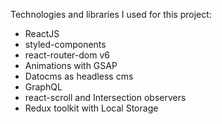 Technologies and libraries I used for this project:
- ReactJS
- styled-components
- react-router-dom v6
- Animations with GSAP
- Datocms as headless cms
- GraphQL
- react-scroll and Intersection observers
- Redux toolkit with Local Storage
